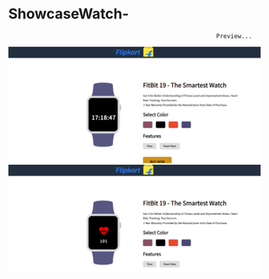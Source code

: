 # ShowcaseWatch-

                                                              Preview...

![Screenshot (101)](https://raw.githubusercontent.com/sonu3323/ShowcaseWatch-/master/Images/screenshot-127.0.0.1_5500-2019.09.15-17_18_47.png)
![Screenshot (101)](https://raw.githubusercontent.com/sonu3323/ShowcaseWatch-/master/Images/screenshot-127.0.0.1_5500-2019.09.15-17_19_26.png)
